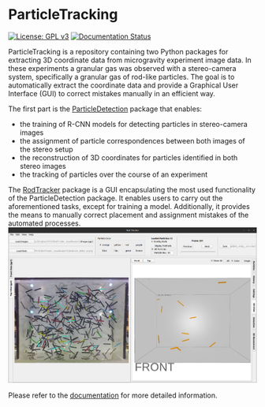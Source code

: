 # ParticleTracking
[![License: GPL v3](https://img.shields.io/badge/License-GPLv3-blue.svg)](https://www.gnu.org/licenses/gpl-3.0)
[![Documentation Status](https://readthedocs.org/projects/particletracking/badge/?version=latest)](https://particletracking.readthedocs.io/en/latest/?badge=latest)


ParticleTracking is a repository containing two Python packages for extracting 3D coordinate data from microgravity experiment image data.
In these experiments a granular gas was observed with a stereo-camera system, specifically a granular gas of rod-like particles.
The goal is to automatically extract the coordinate data and provide a Graphical User Interface (GUI) to correct mistakes manually in an efficient way.

The first part is the [ParticleDetection](./ParticleDetection/) package that enables:
- the training of R-CNN models for detecting particles in stereo-camera images
- the assignment of particle correspondences between both images of the stereo setup
- the reconstruction of 3D coordinates for particles identified in both stereo images
- the tracking of particles over the course of an experiment

The [RodTracker](./RodTracker/) package is a GUI encapsulating the most used functionality of the ParticleDetection package. It enables users to carry out the aforementioned tasks, except for training a model. Additionally, it provides the means to manually correct placement and assignment mistakes of the automated processes.
![RodTracker - GUI](./docs/source/images/3DpostTracking.png "RodTracker - GUI")

Please refer to the [documentation](https://particletracking.readthedocs.io/) for more detailed information.
